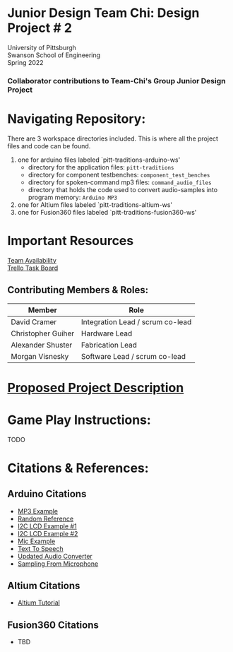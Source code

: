 # Junior Design Team Chi: Design Project # 2
University of Pittsburgh <br>
Swanson School of Engineering <br>
Spring 2022 <br>
### Collaborator contributions to Team-Chi's Group Junior Design Project

# Navigating Repository:
There are 3 workspace directories included.  This is where all the project files and code can be found.<br>
1. one for arduino files labeled `pitt-traditions-arduino-ws' 
    - directory for the application files: `pitt-traditions`
    - directory for component testbenches: `component_test_benches`
    - directory for spoken-command mp3 files: `command_audio_files`
    - directory that holds the code used to convert audio-samples into program memory: `Arduino MP3`
3. one for Altium files labeled `pitt-traditions-altium-ws'
4. one for Fusion360 files labeled `pitt-traditions-fusion360-ws'


# Important Resources
[Team Availability](https://www.when2meet.com/?14987485-l46cu)
<br>
[Trello Task Board](https://trello.com/b/Vlmt92qO/team-task-board)

## Contributing Members & Roles:

| Member      | Role        |
| ----------- | ----------- |
| David Cramer       | Integration Lead / scrum co-lead  |
| Christopher Guiher | Hardware Lead  |
| Alexander Shuster  | Fabrication Lead  |
| Morgan Visnesky    | Software Lead / scrum co-lead  |

# [Proposed Project Description](https://github.com/vism2889/ECE_1895_junior_design_team_chi/blob/base-arduino-functionality/Team%20CHI%20Design%20Proposal.pdf)

# Game Play Instructions:
TODO

# Citations & References:
## Arduino Citations
- [MP3 Example](https://www.youtube.com/watch?v=m1HEwgHSBrs&t=9s)
- [Random Reference](https://www.arduino.cc/en/Reference/Random)
- [I2C LCD Example #1](https://github.com/johnrickman/LiquidCrystal_I2C/blob/master/examples/HelloWorld/HelloWorld.pde)
- [I2C LCD Example #2](https://create.arduino.cc/projecthub/Arnov_Sharma_makes/lcd-i2c-tutorial-664e5a)
- [Mic Example](https://www.aranacorp.com/en/using-a-microphone-with-arduino/)
- [Text To Speech](https://ttsmp3.com/)
- [Updated Audio Converter](https://github.com/damellis/EncodeAudio/blob/36c9dcb94ca66bf2e319c84b3f95d38b755265b2/EncodeAudio.pde)
- [Sampling From Microphone](https://learn.adafruit.com/adafruit-microphone-amplifier-breakout/measuring-sound-levels)
## Altium Citations
- [Altium Tutorial](https://www.altium.com/documentation/altium-designer/tutorial-complete-design-walkthrough) 
## Fusion360 Citations
- TBD

